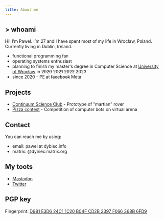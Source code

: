```yaml
---
title: About me
---
```

## > whoami
Hi! I’m Paweł. I’m 27 and I have spent most of my life in Wrocław, Poland. Currently living in Dublin, Ireland.

* functional programming fan
* operating systems enthusiast
* planning to finish my master's degree in Computer Science at [University of Wrocław](http://ii.uni.wroc.pl/) in ~~2020~~ ~~2021~~ ~~2022~~ 2023
* since 2020 - PE at ~~facebook~~ Meta

## Projects
* [Continuum Science Club](http://continuum.uni.wroc.pl/) - Prototype of "martian" rover
* [Pizza contest](https://contest.pizza/) - Competition of computer bots on virtual arena

## Contact
You can reach me by using:

* email: pawel at dybiec.info
* matrix: \@dyniec:matrix.org

## My toots

* <a rel="me" href="https://tech.lgbt/@dyniec">Mastodon</a>
* [Twitter](https://twitter.com/dyniecc)

## PGP key
Fingerprint: [D981 E3D6 24C1 1C20 B04F  CD2B 2397 F066 368B 6FD9](static/dyniec.asc)
